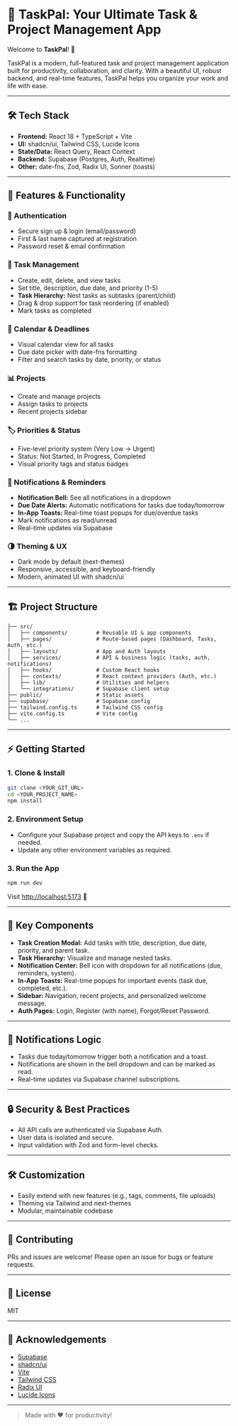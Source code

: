 # 🚀 TaskPal: Your Ultimate Task & Project Management App

Welcome to **TaskPal**! 🎉

TaskPal is a modern, full-featured task and project management application built for productivity, collaboration, and clarity. With a beautiful UI, robust backend, and real-time features, TaskPal helps you organize your work and life with ease.

---

## 🛠️ Tech Stack

- **Frontend:** React 18 + TypeScript + Vite
- **UI:** shadcn/ui, Tailwind CSS, Lucide Icons
- **State/Data:** React Query, React Context
- **Backend:** Supabase (Postgres, Auth, Realtime)
- **Other:** date-fns, Zod, Radix UI, Sonner (toasts)

---

## 🚦 Features & Functionality

### 👤 Authentication
- Secure sign up & login (email/password)
- First & last name captured at registration
- Password reset & email confirmation

### 📝 Task Management
- Create, edit, delete, and view tasks
- Set title, description, due date, and priority (1-5)
- **Task Hierarchy:** Nest tasks as subtasks (parent/child)
- Drag & drop support for task reordering (if enabled)
- Mark tasks as completed

### 📅 Calendar & Deadlines
- Visual calendar view for all tasks
- Due date picker with date-fns formatting
- Filter and search tasks by date, priority, or status

### 📊 Projects
- Create and manage projects
- Assign tasks to projects
- Recent projects sidebar

### 🏷️ Priorities & Status
- Five-level priority system (Very Low → Urgent)
- Status: Not Started, In Progress, Completed
- Visual priority tags and status badges

### 🔔 Notifications & Reminders
- **Notification Bell:** See all notifications in a dropdown
- **Due Date Alerts:** Automatic notifications for tasks due today/tomorrow
- **In-App Toasts:** Real-time toast popups for due/overdue tasks
- Mark notifications as read/unread
- Real-time updates via Supabase

### 🌗 Theming & UX
- Dark mode by default (next-themes)
- Responsive, accessible, and keyboard-friendly
- Modern, animated UI with shadcn/ui

---

## 🏗️ Project Structure

```
├── src/
│   ├── components/         # Reusable UI & app components
│   ├── pages/              # Route-based pages (Dashboard, Tasks, Auth, etc.)
│   ├── layouts/            # App and Auth layouts
│   ├── services/           # API & business logic (tasks, auth, notifications)
│   ├── hooks/              # Custom React hooks
│   ├── contexts/           # React context providers (Auth, etc.)
│   ├── lib/                # Utilities and helpers
│   └── integrations/       # Supabase client setup
├── public/                 # Static assets
├── supabase/               # Supabase config
├── tailwind.config.ts      # Tailwind CSS config
├── vite.config.ts          # Vite config
└── ...
```

---

## ⚡ Getting Started

### 1. Clone & Install
```sh
git clone <YOUR_GIT_URL>
cd <YOUR_PROJECT_NAME>
npm install
```

### 2. Environment Setup
- Configure your Supabase project and copy the API keys to `.env` if needed.
- Update any other environment variables as required.

### 3. Run the App
```sh
npm run dev
```
Visit [http://localhost:5173](http://localhost:5173) 🚀

---

## 🧩 Key Components

- **Task Creation Modal:** Add tasks with title, description, due date, priority, and parent task.
- **Task Hierarchy:** Visualize and manage nested tasks.
- **Notification Center:** Bell icon with dropdown for all notifications (due, reminders, system).
- **In-App Toasts:** Real-time popups for important events (task due, completed, etc.).
- **Sidebar:** Navigation, recent projects, and personalized welcome message.
- **Auth Pages:** Login, Register (with name), Forgot/Reset Password.

---

## 🔔 Notifications Logic
- Tasks due today/tomorrow trigger both a notification and a toast.
- Notifications are shown in the bell dropdown and can be marked as read.
- Real-time updates via Supabase channel subscriptions.

---

## 🔒 Security & Best Practices
- All API calls are authenticated via Supabase Auth.
- User data is isolated and secure.
- Input validation with Zod and form-level checks.

---

## 🛠️ Customization
- Easily extend with new features (e.g., tags, comments, file uploads)
- Theming via Tailwind and next-themes
- Modular, maintainable codebase

---

## 🤝 Contributing
PRs and issues are welcome! Please open an issue for bugs or feature requests.

---

## 📄 License
MIT

---

## 🙏 Acknowledgements
- [Supabase](https://supabase.com/)
- [shadcn/ui](https://ui.shadcn.com/)
- [Vite](https://vitejs.dev/)
- [Tailwind CSS](https://tailwindcss.com/)
- [Radix UI](https://www.radix-ui.com/)
- [Lucide Icons](https://lucide.dev/)

---

> Made with ❤️ for productivity!
